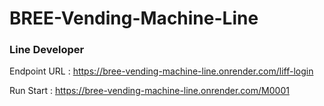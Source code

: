 # BREE-Vending-Machine-Line
### Line Developer
Endpoint URL : https://bree-vending-machine-line.onrender.com/liff-login

Run Start : https://bree-vending-machine-line.onrender.com/M0001
